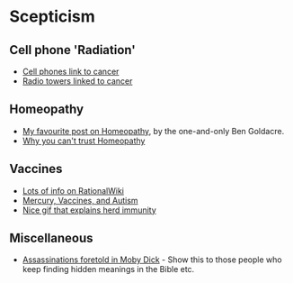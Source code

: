 # Scepticism

## Cell phone 'Radiation'
- [Cell phones link to cancer](https://arstechnica.com/science/2017/12/california-heres-how-to-handle-unfounded-fears-of-cell-phone-cancer)
- [Radio towers linked to cancer](http://www.dailytech.com/Radio+Tower+Fearing+Residents+Get+Punked+Vow+to+Continue+Their+Battle/article17418.htm)
  
## Homeopathy

- [My favourite post on
  Homeopathy](http://www.badscience.net/2007/11/a-kind-of-magic), by the
  one-and-only Ben Goldacre.
- [Why you can't trust Homeopathy](http://www.1023.org.uk/why-you-cant-trust-homeopathy.php)

## Vaccines

- [Lots of info on RationalWiki](https://rationalwiki.org/wiki/Anti-vaccination_movement)
- [Mercury, Vaccines, and Autism](https://www.ncbi.nlm.nih.gov/pmc/articles/PMC2376879/)
- [Nice gif that explains herd immunity](http://i.imgur.com/J7LANQ4.gifv)

## Miscellaneous

- [Assassinations foretold in Moby
  Dick](http://users.cecs.anu.edu.au/~bdm/dilugim/moby.html) - Show this to
  those people who keep finding hidden meanings in the Bible etc.

